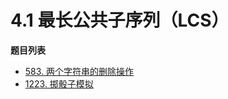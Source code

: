 # 4.1 最长公共子序列（LCS）

**题目列表**

- [583. 两个字符串的删除操作](https://leetcode.cn/problems/delete-operation-for-two-strings/description/)
- [1223. 掷骰子模拟](https://leetcode.cn/problems/dice-roll-simulation/description/)
